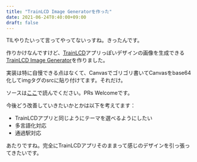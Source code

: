 ```yaml
---
title: "TrainLCD Image Generatorを作った"
date: 2021-06-24T0:40:00+09:00
draft: false
---
```


TILやりたいって言ってやってないっすね。きったんです。

作りかけなんですけど、[TrainLCD](https://trainlcd.tinykitten.me)アプリっぽいデザインの画像を生成できる[TrainLCD Image Generator](https://trainlcdgen.tinykitten.me/)を作りました。

実装は特に自慢できる点はなくて、Canvasでゴリゴリ書いてCanvasをbase64化してimgタグのsrcに貼り付けてます。それだけ。

ソースは[ここ](https://github.com/TrainLCD/ImageGenerator)で読んでください。PRs Welcomeです。

今後どう改善していきたいかとかは以下を考えてます：

- TrainLCDアプリと同じようにテーマを選べるようにしたい
- 多言語化対応
- 通過駅対応

あたりですね。完全にTrainLCDアプリそのままって感じのデザインを引っ張ってきたいです。
